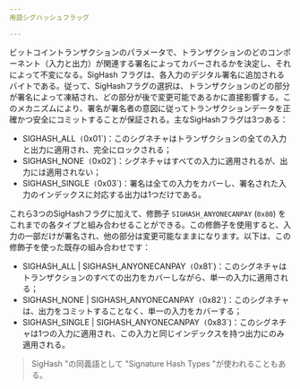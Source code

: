 ```yaml
---
用語シグハッシュフラッグ

---
```

ビットコイントランザクションのパラメータで、トランザクションのどのコンポーネント（入力と出力）が関連する署名によってカバーされるかを決定し、それによって不変になる。SigHash フラグは、各入力のデジタル署名に追加されるバイトである。従って、SigHashフラグの選択は、トランザクションのどの部分が署名によって凍結され、どの部分が後で変更可能であるかに直接影響する。このメカニズムにより、署名が署名者の意図に従ってトランザクションデータを正確かつ安全にコミットすることが保証される。主なSigHashフラグは3つある：


- SIGHASH_ALL` (`0x01`)：このシグネチャはトランザクションの全ての入力と出力に適用され、完全にロックされる；
- SIGHASH_NONE` (`0x02`)：シグネチャはすべての入力に適用されるが、出力には適用されない；
- SIGHASH_SINGLE` (`0x03`)：署名は全ての入力をカバーし、署名された入力のインデックスに対応する出力は1つだけである。

これら3つのSigHashフラグに加えて、修飾子 `SIGHASH_ANYONECANPAY` (`0x80`) をこれまでの各タイプと組み合わせることができる。この修飾子を使用すると、入力の一部だけが署名され、他の部分は変更可能なままになります。以下は、この修飾子を使った既存の組み合わせです：


- SIGHASH_ALL | SIGHASH_ANYONECANPAY` (`0x81`)：このシグネチャはトランザクションのすべての出力をカバーしながら、単一の入力に適用される；
- SIGHASH_NONE | SIGHASH_ANYONECANPAY` (`0x82`)：このシグネチャは、出力をコミットすることなく、単一の入力をカバーする；
- SIGHASH_SINGLE | SIGHASH_ANYONECANPAY` (`0x83`)：このシグネチャは1つの入力に適用され、この入力と同じインデックスを持つ出力にのみ適用される。

> SigHash "の同義語として "Signature Hash Types "が使われることもある。